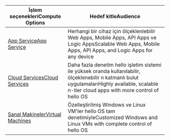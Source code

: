 
| <span data-ttu-id="3630a-101">İşlem seçenekleri</span><span class="sxs-lookup"><span data-stu-id="3630a-101">Compute Options</span></span> | <span data-ttu-id="3630a-102">Hedef kitle</span><span class="sxs-lookup"><span data-stu-id="3630a-102">Audience</span></span> |
| --- | --- |
| <span data-ttu-id="3630a-103">[App Service][lnk_app]</span><span class="sxs-lookup"><span data-stu-id="3630a-103">[App Service][lnk_app]</span></span> |<span data-ttu-id="3630a-104">Herhangi bir cihaz için ölçeklenlebilir Web Apps, Mobile Apps, API Apps ve Logic Apps</span><span class="sxs-lookup"><span data-stu-id="3630a-104">Scalable Web Apps, Mobile Apps, API Apps, and Logic Apps for any device</span></span> |
| <span data-ttu-id="3630a-105">[Cloud Services][lnk_cloud]</span><span class="sxs-lookup"><span data-stu-id="3630a-105">[Cloud Services][lnk_cloud]</span></span> |<span data-ttu-id="3630a-106">Daha fazla denetim hello işletim sistemi ile yüksek oranda kullanılabilir, ölçeklenebilir n katmanlı bulut uygulamaları</span><span class="sxs-lookup"><span data-stu-id="3630a-106">Highly available, scalable n-tier cloud apps with more control of hello OS</span></span> |
| <span data-ttu-id="3630a-107">[Sanal Makineler][lnk_vm]</span><span class="sxs-lookup"><span data-stu-id="3630a-107">[Virtual Machines][lnk_vm]</span></span> |<span data-ttu-id="3630a-108">Özelleştirilmiş Windows ve Linux VM'ler hello OS tam denetimiyle</span><span class="sxs-lookup"><span data-stu-id="3630a-108">Customized Windows and Linux VMs with complete control of hello OS</span></span> |

[lnk_app]: ../articles/app-service-web/app-service-web-overview.md
[lnk_vm]:../articles/virtual-machines/windows/overview.md
[lnk_cloud]: ../articles/cloud-services/cloud-services-choose-me.md